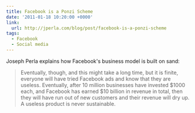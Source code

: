 ```yaml
---
title: Facebook is a Ponzi Scheme
date: '2011-01-18 10:20:00 +0000'
link:
  url: http://jperla.com/blog/post/facebook-is-a-ponzi-scheme
tags:
  - Facebook
  - Social media
---
```

Joseph Perla explains how Facebook's business model is built on sand:

> Eventually, though, and this might take a long time, but it is finite, everyone will have tried Facebook ads and know that they are useless. Eventually, after 10 million businesses have invested $1000 each, and Facebook has earned $10 billion in revenue in total, then they will have run out of new customers and their revenue will dry up. A useless product is never sustainable.
